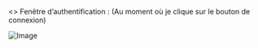 <> Fenêtre d’authentification : (Au moment où je clique sur le bouton de connexion)

![Image](https://github.com/user-attachments/assets/485dbbc1-64e5-4b88-b1f2-41ed1488a501)
